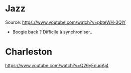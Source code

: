 # Jazz

Source: <https://www.youtube.com/watch?v=pbteWH-3QlY>

-   Boogie back ? Difficile à synchroniser..

# Charleston

<https://www.youtube.com/watch?v=Q26yEnuqAj4>
